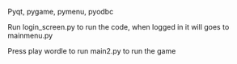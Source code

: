 Pyqt, pygame, pymenu, pyodbc

Run login_screen.py to run the code, when logged in it will goes to mainmenu.py

Press play wordle to run main2.py to run the game
